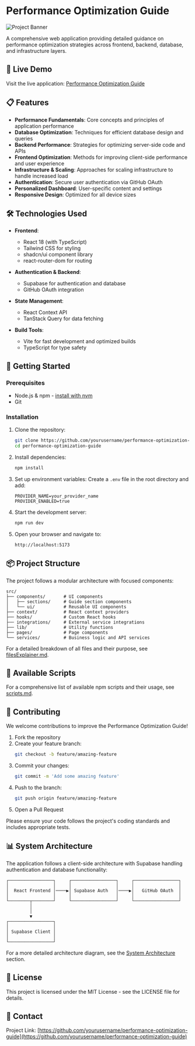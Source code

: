 
# Performance Optimization Guide

![Project Banner](https://lovable.dev/projects/81ee32a4-0703-4082-a43a-f7a9c6ec652b)

A comprehensive web application providing detailed guidance on performance optimization strategies across frontend, backend, database, and infrastructure layers.

## 🚀 Live Demo

Visit the live application: [Performance Optimization Guide](https://lovable.dev/projects/81ee32a4-0703-4082-a43a-f7a9c6ec652b)

## 📋 Features

- **Performance Fundamentals**: Core concepts and principles of application performance
- **Database Optimization**: Techniques for efficient database design and queries
- **Backend Performance**: Strategies for optimizing server-side code and APIs
- **Frontend Optimization**: Methods for improving client-side performance and user experience
- **Infrastructure & Scaling**: Approaches for scaling infrastructure to handle increased load
- **Authentication**: Secure user authentication via GitHub OAuth
- **Personalized Dashboard**: User-specific content and settings
- **Responsive Design**: Optimized for all device sizes

## 🛠️ Technologies Used

- **Frontend**:
  - React 18 (with TypeScript)
  - Tailwind CSS for styling
  - shadcn/ui component library
  - react-router-dom for routing

- **Authentication & Backend**:
  - Supabase for authentication and database
  - GitHub OAuth integration

- **State Management**:
  - React Context API
  - TanStack Query for data fetching

- **Build Tools**:
  - Vite for fast development and optimized builds
  - TypeScript for type safety

## 🏁 Getting Started

### Prerequisites

- Node.js & npm - [install with nvm](https://github.com/nvm-sh/nvm#installing-and-updating)
- Git

### Installation

1. Clone the repository:
   ```sh
   git clone https://github.com/yourusername/performance-optimization-guide.git
   cd performance-optimization-guide
   ```

2. Install dependencies:
   ```sh
   npm install
   ```

3. Set up environment variables:
   Create a `.env` file in the root directory and add:
   ```
   PROVIDER_NAME=your_provider_name
   PROVIDER_ENABLED=true
   ```

4. Start the development server:
   ```sh
   npm run dev
   ```

5. Open your browser and navigate to:
   ```
   http://localhost:5173
   ```

## 📦 Project Structure

The project follows a modular architecture with focused components:

```
src/
├── components/       # UI components
│   ├── sections/     # Guide section components
│   └── ui/           # Reusable UI components
├── context/          # React context providers
├── hooks/            # Custom React hooks
├── integrations/     # External service integrations
├── lib/              # Utility functions
├── pages/            # Page components
└── services/         # Business logic and API services
```

For a detailed breakdown of all files and their purpose, see [filesExplainer.md](./filesExplainer.md).

## 🔄 Available Scripts

For a comprehensive list of available npm scripts and their usage, see [scripts.md](./scripts.md).

## 🤝 Contributing

We welcome contributions to improve the Performance Optimization Guide!

1. Fork the repository
2. Create your feature branch:
   ```sh
   git checkout -b feature/amazing-feature
   ```
3. Commit your changes:
   ```sh
   git commit -m 'Add some amazing feature'
   ```
4. Push to the branch:
   ```sh
   git push origin feature/amazing-feature
   ```
5. Open a Pull Request

Please ensure your code follows the project's coding standards and includes appropriate tests.

## 📊 System Architecture

The application follows a client-side architecture with Supabase handling authentication and database functionality:

```
┌─────────────────┐     ┌─────────────────┐     ┌─────────────────┐
│                 │     │                 │     │                 │
│  React Frontend │────▶│ Supabase Auth   │────▶│   GitHub OAuth  │
│                 │     │                 │     │                 │
└────────┬────────┘     └─────────────────┘     └─────────────────┘
         │
         │
         ▼
┌─────────────────┐
│                 │
│ Supabase Client │
│                 │
└─────────────────┘
```

For a more detailed architecture diagram, see the [System Architecture](#) section.

## 📄 License

This project is licensed under the MIT License - see the LICENSE file for details.

## 📧 Contact

Project Link: [https://github.com/yourusername/performance-optimization-guide](https://github.com/yourusername/performance-optimization-guide)
